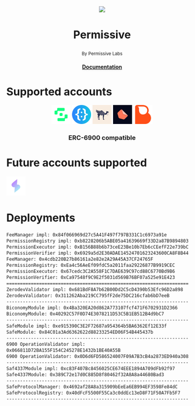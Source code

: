 <div align="center">
    <img src="https://permissive.dev/_astro/logo.ca2eae5d.svg" width="80"/>
    <h1>Permissive</h1>
    <sub>By Permissive Labs</sub>
    <h4><a href="https://docs.permissive.dev">Documentation</a></h4>
</div>

# Supported accounts

<div align="center">
    <img src="./docs/assets/safe.svg" width="50"/>
    <img src="./docs/assets/zerodev.jpeg" width="50"/>
  <img src="./docs/assets/candide.jpeg" width="50"/>
  <img src="./docs/assets/patchwallet.jpeg" height="50"/>
  <img src="./docs/assets//biconomy.png" height="50"/>
  <h3>ERC-6900 compatible</h3>
</div>

# Future accounts supported

<img src="./docs/assets/soulwallet.jpeg" height="50"/>

# Deployments

```
FeeManager impl: 0x84f066969d27c5A41F497f797B331C1c6973a91e
PermissionRegistry impl: 0xb8228206b5ABE05a41639669f33D2a87B9894803
PermissionExecutor impl: 0xB156B88b6b73ceE23Be10b7Eb6cCEefF22e739bC
PermissionVerifier impl: 0x6929a5d2E30ADAE14524701623243600CA8F8B44
FeeManager: 0x4cdb220B27b86161a2e82e2A29A45A37CF24765F
PermissionRegistry: 0xEa4c56AeEf09fdC5a2011faa29226877B9919CEC
PermissionExecutor: 0x67cedc3C2A558F1C7DAE639C97cd88C6770Bd9B6
PermissionVerifier: 0xCa97548f9C9E2f5031d569B76BF07a525e91E423
===================================================================
ZerodevValidator impl: 0x681BdF8A7b62B00Dd2C5cD4390b53Efc96D2a898
ZerodevValidator: 0x311262Aba219CC795fF2de75DC216cfab6bD7eeB
-------------------------------------------------------------------
BiconomyModule impl: 0x4Ba320EA20d862A773107fcf471F6702931D2366
BiconomyModule: 0x40292C57F0D74E3078211D53C5B1EB512B4d9bC7
-------------------------------------------------------------------
SafeModule impl: 0xe915390C3E2F72687a954364b5BA6362Ef12E33f
SafeModule: 0x84C01a3Ad6362622d88233254ED06F54B445437b
-------------------------------------------------------------------
6900 OperationValidator impl: 0x066811D72BA155F154C245278E1432b1BE40A55B
6900 OperationValidator: 0x0D6d6FD586524007F09A7B3cB4a2873ED940a308
-------------------------------------------------------------------
Saf4337Module impl: 0xc83F407Bc8456025CE674EEE1894A709dFb92f97
Safe4337Module: 0x389C72e17d0C885D8f80462f32A8A8a44680Bad3
-------------------------------------------------------------------
SafeProtocolManager: 0x4692af28A8a315909bEeEa6EB994EF3598Fe84dC
SafeProtocolRegistry: 0x40dFcF5500F55Ca3c0ddEc13eD8F71F50A7Fb5F7
-------------------------------------------------------------------
```
